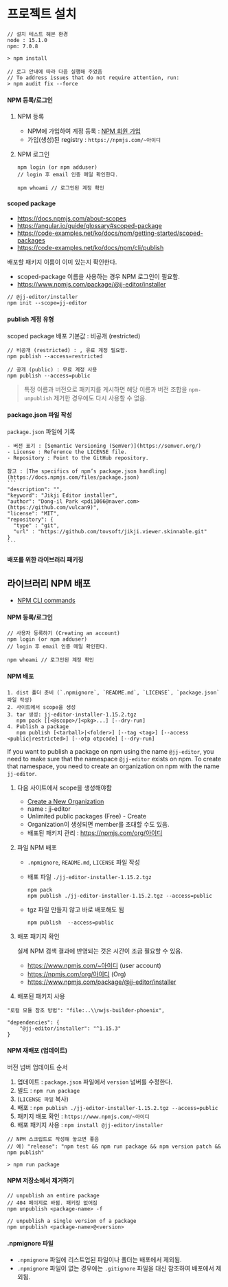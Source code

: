 # 프로젝트 설치
```
// 설치 테스트 해본 환경
node : 15.1.0
npm: 7.0.8

> npm install

// 로그 안내에 따라 다음 실행해 주었음
// To address issues that do not require attention, run:
> npm audit fix --force
```

#### NPM 등록/로그인

1. NPM 등록
    - NPM에 가입하여 계정 등록 : [NPM 회원 가입](https://docs.npmjs.com/getting-started/publishing-npm-packages)
    - 가입(생성)된 registry : `https://npmjs.com/~아이디`

2. NPM 로그인
    ```
    npm login (or npm adduser)
    // login 후 email 인증 메일 확인한다.
    
    npm whoami // 로그인된 계정 확인
    ```
    
#### scoped package
- https://docs.npmjs.com/about-scopes
- https://angular.io/guide/glossary#scoped-package
- https://code-examples.net/ko/docs/npm/getting-started/scoped-packages
- https://code-examples.net/ko/docs/npm/cli/publish

배포할 패키지 이름이 이미 있는지 확인한다.
- scoped-package 이름을 사용하는 경우 NPM 로그인이 필요함.
- https://www.npmjs.com/package/@jj-editor/installer  

```
// @jj-editor/installer
npm init --scope=jj-editor
```

#### publish 계정 유형
scoped package 배포 기본값 : 비공개 (restricted)
```
// 비공개 (restricted) : , 유료 계정 필요함.
npm publish --access=restricted

// 공개 (public) : 무료 계정 사용
npm publish --access=public
```
> 특정 이름과 버전으로 패키지를 게시하면 해당 이름과 버전 조합을 `npm-unpublish` 제거한 경우에도 다시 사용할 수 없음.

#### package.json 파일 작성

`package.json` 파일에 기록 

    - 버전 표기 : [Semantic Versioning (SemVer)](https://semver.org/)
    - License : Reference the LICENSE file.
    - Repository : Point to the GitHub repository.

    참고 : [The specifics of npm’s package.json handling](https://docs.npmjs.com/files/package.json)
    ```
    "description": "",
    "keyword": "Jikji Editor installer",
    "author": "Dong-il Park <pdi1066@naver.com> (https://github.com/vulcan9)",
    "license": "MIT",
    "repository": {
      "type" : "git",
      "url" : "https://github.com/tovsoft/jikji.viewer.skinnable.git"
    }
    ```

#### 배포를 위한 라이브러리 패키징 

## 라이브러리 NPM 배포
- [NPM CLI commands](https://docs.npmjs.com/cli-documentation/)

#### NPM 등록/로그인
```
// 사용자 등록하기 (Creating an account)
npm login (or npm adduser)
// login 후 email 인증 메일 확인한다.

npm whoami // 로그인된 계정 확인
```

#### NPM 배포

```
1. dist 폴더 준비 (`.npmignore`, `README.md`, `LICENSE`, `package.json` 파일 작성)
2. 사이트에서 scope을 생성
3. tar 생성: jj-editor-installer-1.15.2.tgz
   npm pack [[<@scope>/]<pkg>...] [--dry-run]
4. Publish a package
   npm publish [<tarball>|<folder>] [--tag <tag>] [--access <public|restricted>] [--otp otpcode] [--dry-run]
```

If you want to publish a package on npm using the name `@jj-editor`, 
you need to make sure that the namespace `@jj-editor` exists on npm. 
To create that namespace, you need to create an organization on npm with the name `jj-editor`.

1. 다음 사이트에서 scope을 생성해야함
    - [Create a New Organization](https://www.npmjs.com/org/create)
    - name : jj-editor
    - Unlimited public packages (Free) - Create
    - Organization이 생성되면 member를 초대할 수도 있음.
    - 배포된 패키지 관리 : https://npmjs.com/org/아이디

2. 파일 NPM 배포
    - `.npmignore`, `README.md`, `LICENSE` 파일 작성
    - 배포 파일 `./jj-editor-installer-1.15.2.tgz`
      ```
      npm pack
      npm publish ./jj-editor-installer-1.15.2.tgz --access=public
      ```
      
    - tgz 파일 만들지 않고 바로 배포해도 됨
      ```
      npm publish  --access=public
      ```
      
3. 배포 패키지 확인

    실제 NPM 검색 결과에 반영되는 것은 시간이 조금 필요할 수 있음.
     - https://www.npmjs.com/~아이디 (user account)
     - https://npmjs.com/org/아이디 (Org)
     - https://www.npmjs.com/package/@jj-editor/installer 

4. 배포된 패키지 사용
```
"로컬 모듈 참조 방법": "file:..\\nwjs-builder-phoenix",

"dependencies": {
    "@jj-editor/installer": "^1.15.3"
}
```
    
#### NPM 재배포 (업데이트)
버전 넘버 업데이트 순서

1. 업데이트 : `package.json` 파일에서 `version` 넘버를 수정한다.
2. 빌드 : `npm run package`
3. (`LICENSE 파일` 복사)
4. 배포 : `npm publish ./jj-editor-installer-1.15.2.tgz --access=public`
5. 패키지 배포 확인 : `https://www.npmjs.com/~아이디`
6. 배포 패키지 사용 : `npm install @jj-editor/installer`
```
// NPM 스크립트로 작성해 놓으면 좋음
// 예) "release": "npm test && npm run package && npm version patch && npm publish"

> npm run package
```

#### NPM 저장소에서 제거하기
```
// unpublish an entire package
// 404 페이지로 바뀜. 패키징 없어짐
npm unpublish <package-name> -f

// unpublish a single version of a package
npm unpublish <package-name>@<version>
```

#### .npmignore 파일 
- `.npmignore` 파일에 리스트업된 파일이나 폴더는 배포에서 제외됨.
- `.npmignore` 파일이 없는 경우에는 `.gitignore` 파일을 대신 참조하여 배포에서 제외됨.


